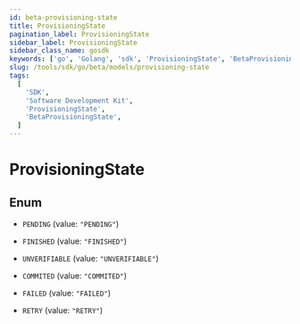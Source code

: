 ```yaml
---
id: beta-provisioning-state
title: ProvisioningState
pagination_label: ProvisioningState
sidebar_label: ProvisioningState
sidebar_class_name: gosdk
keywords: ['go', 'Golang', 'sdk', 'ProvisioningState', 'BetaProvisioningState']
slug: /tools/sdk/go/beta/models/provisioning-state
tags:
  [
    'SDK',
    'Software Development Kit',
    'ProvisioningState',
    'BetaProvisioningState',
  ]
---
```


# ProvisioningState

## Enum

- `PENDING` (value: `"PENDING"`)

- `FINISHED` (value: `"FINISHED"`)

- `UNVERIFIABLE` (value: `"UNVERIFIABLE"`)

- `COMMITED` (value: `"COMMITED"`)

- `FAILED` (value: `"FAILED"`)

- `RETRY` (value: `"RETRY"`)
